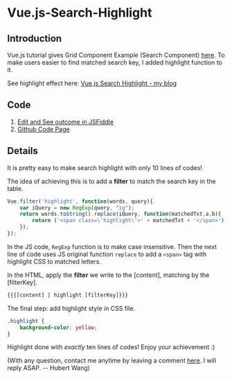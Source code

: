 # Vue.js-Search-Highlight

## Introduction
Vue.js tutorial gives Grid Component Example (Search Component) [here](https://vuejs.org/examples/grid-component.html). To make users easier to find matched search key, I added highlight function to it. 

See highlight effect here:
[Vue.js Search Highlight - my blog](http://mr-why.com/post/category/frontend/vuejs-search-highlight)

## Code
1. [Edit and See outcome in JSFiddle](https://jsfiddle.net/HubertWang/t5ac1quc/)
2. [Github Code Page](https://github.com/WangHong-yang/Vue.js-Search-Highlight)

## Details
It is pretty easy to make search highlight with only 10 lines of codes!

The idea of achieving this is to add a **filter** to match the search key in the table. 

```js
Vue.filter('highlight', function(words, query){
    var iQuery = new RegExp(query, "ig");
    return words.toString().replace(iQuery, function(matchedTxt,a,b){
        return ('<span class=\'highlight\'>' + matchedTxt + '</span>');
    });
});
```

In the JS code, `RegExp` function is to make case insensitive. Then the next line of code uses JS original function `replace` to add a `<span>` tag with highlight CSS to matched letters.

In the HTML, apply the **filter** we write to the [content], matching by the [filterKey]. 

```html
{{{[content] | highlight [filterKey]}}}
```

The final step: add highlight style in CSS file.

```css
.highlight {
    background-color: yellow;
}
```

Highlight done with *exactly* ten lines of codes! Enjoy your achievement :)

(With any question, contact me anytime by leaving a comment [here](http://mr-why.com/post/category/frontend/vuejs-search-highlight). I will reply ASAP. -- Hubert Wang)
